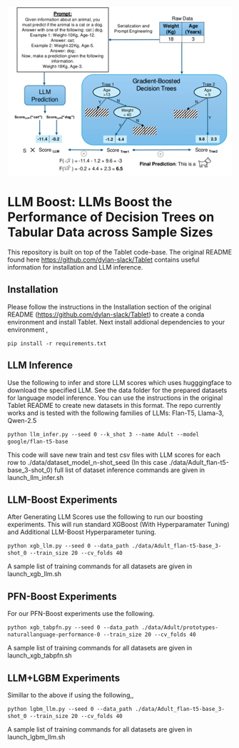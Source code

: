 <p align="center">
<img src="./figures/cat_dog_class.png" alt="LLM-Boost" width="600"/>
</p>

# LLM Boost: LLMs Boost the Performance of Decision Trees on Tabular Data across Sample Sizes

This repository is built on top of the Tablet code-base. The original README found here https://github.com/dylan-slack/Tablet contains useful information for installation and LLM inference. 

## Installation
Please follow the instructions in the Installation section of the original README (https://github.com/dylan-slack/Tablet) to create a conda environment and install Tablet.
Next install addional dependencies to your environment ,

```shell
pip install -r requirements.txt
```

## LLM Inference
Use the following to infer and store LLM scores which uses hugggingface to download the specified LLM. See the data folder for the prepared datasets for language model inference. You can use the instructions in the original Tablet README to create new datasets in this format. The repo currently works and is tested with the following families of LLMs: Flan-T5, Llama-3, Qwen-2.5 
```shell
python llm_infer.py --seed 0 --k_shot 3 --name Adult --model google/flan-t5-base
```
This code will save new train and test csv files with LLM scores for each row to ./data/dataset_model_n-shot_seed (In this case ./data/Adult_flan-t5-base_3-shot_0)
full list of dataset inference commands are given in launch_llm_infer.sh

## LLM-Boost Experiments
After Generating LLM Scores use the following to run our boosting experiments. This will run standard XGBoost (With Hyperparamater Tuning) and Additional LLM-Boost Hyperparameter tuning.
```shell
python xgb_llm.py --seed 0 --data_path ./data/Adult_flan-t5-base_3-shot_0 --train_size 20 --cv_folds 40
```
A sample list of training commands for all datasets are given in launch_xgb_llm.sh

## PFN-Boost Experiments
For our PFN-Boost experiments use the following.
```shell
python xgb_tabpfn.py --seed 0 --data_path ./data/Adult/prototypes-naturallanguage-performance-0 --train_size 20 --cv_folds 40
```
A sample list of training commands for all datasets are given in launch_xgb_tabpfn.sh

## LLM+LGBM Experiments
Simillar to the above if using the following,,
```shell
python lgbm_llm.py --seed 0 --data_path ./data/Adult_flan-t5-base_3-shot_0 --train_size 20 --cv_folds 40
```
A sample list of training commands for all datasets are given in launch_lgbm_llm.sh
